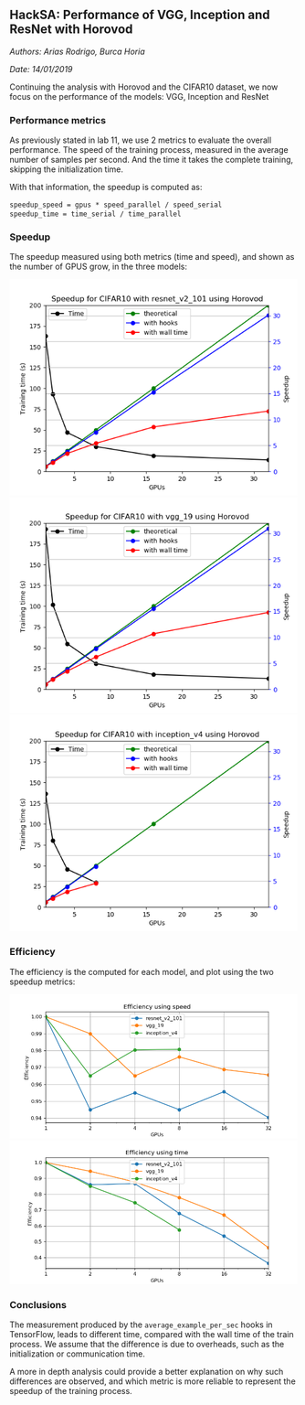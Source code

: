 HackSA: Performance of VGG, Inception and ResNet with Horovod
-------------------------------------------------------------

*Authors: Arias Rodrigo, Burca Horia*

*Date: 14/01/2019*

Continuing the analysis with Horovod and the CIFAR10 dataset, we now focus on
the performance of the models: VGG, Inception and ResNet

### Performance metrics

As previously stated in lab 11, we use 2 metrics to evaluate the overall
performance. The speed of the training process, measured in the average number
of samples per second. And the time it takes the complete training, skipping the
initialization time.

With that information, the speedup is computed as:

	speedup_speed = gpus * speed_parallel / speed_serial
	speedup_time = time_serial / time_parallel

### Speedup

The speedup measured using both metrics (time and speed), and shown as the
number of GPUS grow, in the three models:

![Speedup plot for `resnet_v2_101`](fig/resnet_v2_101.png)
![Speedup plot for `vgg19`](fig/vgg_19.png)
![Speedup plot for `inception_v4`](fig/inception_v4.png)

### Efficiency

The efficiency is the computed for each model, and plot using the two speedup metrics:

![Efficiency using speed](fig/efficiency_speed.png)
![Efficiency using time](fig/efficiency_time.png)




### Conclusions

The measurement produced by the `average_example_per_sec` hooks in TensorFlow,
leads to different time, compared with the wall time of the train process. We
assume that the difference is due to overheads, such as the initialization or
communication time.

A more in depth analysis could provide a better explanation on why such
differences are observed, and which metric is more reliable to represent the
speedup of the training process.

